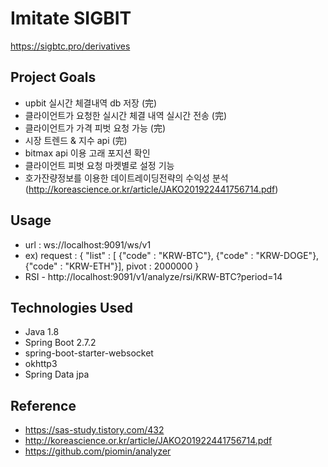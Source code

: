 # Imitate SIGBIT
https://sigbtc.pro/derivatives

## Project Goals
* upbit 실시간 체결내역 db 저장 (完)
* 클라이언트가 요청한 실시간 체결 내역 실시간 전송 (完)
* 클라이언트가 가격 피벗 요청 가능 (完)
* 시장 트렌드 & 지수 api (完)    
* bitmax api 이용 고래 포지션 확인
* 클라이언트 피벗 요청 마켓별로 설정 기능
* 호가잔량정보를 이용한 데이트레이딩전략의 수익성 분석  
(http://koreascience.or.kr/article/JAKO201922441756714.pdf)

## Usage
* url : ws://localhost:9091/ws/v1
* ex) request : {
            "list" : [
            {"code" : "KRW-BTC"}, 
            {"code" : "KRW-DOGE"}, 
            {"code" : "KRW-ETH"}],
            pivot : 2000000
            }
* RSI - http://localhost:9091/v1/analyze/rsi/KRW-BTC?period=14
 
 ## Technologies Used
* Java 1.8
* Spring Boot 2.7.2
* spring-boot-starter-websocket
* okhttp3
* Spring Data jpa
 
 
 ## Reference
 * https://sas-study.tistory.com/432
 * http://koreascience.or.kr/article/JAKO201922441756714.pdf
 * https://github.com/piomin/analyzer